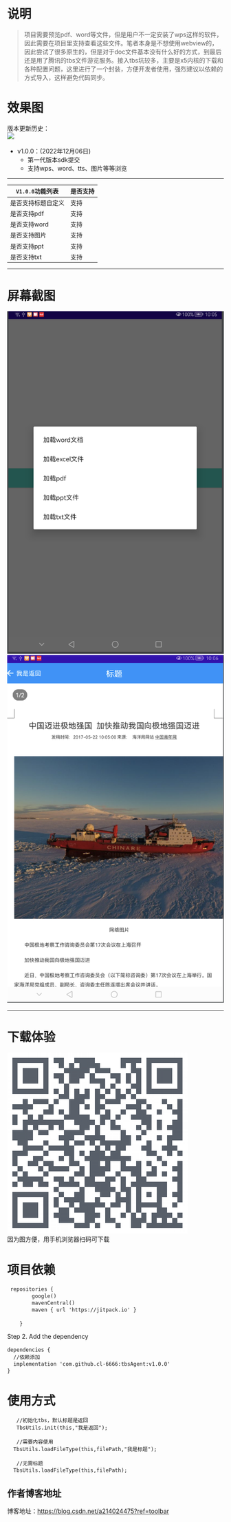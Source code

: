 # 说明  
>  项目需要预览pdf、word等文件，但是用户不一定安装了wps这样的软件，因此需要在项目里支持查看这些文件。笔者本身是不想使用webview的，因此尝试了很多原生的，但是对于doc文件基本没有什么好的方式，到最后还是用了腾讯的tbs文件游览服务。接入tbs坑较多，主要是x5内核的下载和各种配置问题，这里进行了一个封装，方便开发者使用，强烈建议以依赖的方式导入，这样避免代码同步。

# 效果图  

版本更新历史：  
[![](https://jitpack.io/v/cl-6666/serialPort.svg)](https://jitpack.io/#cl-6666/serialPort) 

- v1.0.0：(2022年12月06日)
  - 第一代版本sdk提交  
  - 支持wps、word、tts、图片等等浏览
  
------  
  `V1.0.0`功能列表 | 是否支持 |
--------|------|
是否支持标题自定义 | 支持  |
是否支持pdf | 支持  |
是否支持word | 支持  |
是否支持图片 | 支持 |
是否支持ppt | 支持  |
是否支持txt | 支持  |

------  
# 屏幕截图    
<img src="https://github.com/cl-6666/tbsAgent/blob/master/img/img1.png"><img/><br/>
<img src="https://github.com/cl-6666/tbsAgent/blob/master/img/img2.png"><img/><br/>

------  
# 下载体验  
<img src="https://github.com/cl-6666/tbsAgent/blob/master/img/QRCode_420.png"><img/><br/>
因为图方便，用手机浏览器扫码可下载


# 项目依赖
``` 
 repositories {
        google()
        mavenCentral()
        maven { url 'https://jitpack.io' }

    }
```

Step 2. Add the dependency

``` 
dependencies {
  //依赖添加
  implementation 'com.github.cl-6666:tbsAgent:v1.0.0'
}
```  

# 使用方式  

```  
   //初始化tbs，默认标题是返回
   TbsUtils.init(this,"我是返回");
   
   //需要内容使用
  TbsUtils.loadFileType(this,filePath,"我是标题");
  
   //无需标题
  TbsUtils.loadFileType(this,filePath);
```  

## 作者博客地址    
博客地址：https://blog.csdn.net/a214024475?ref=toolbar  

